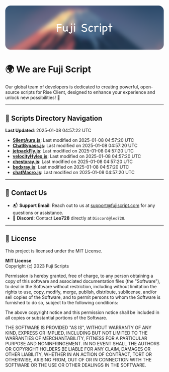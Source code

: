 ![Banner](.github/b.webp)

# 🌍 **We are Fuji Script**

Our global team of developers is dedicated to creating powerful, open-source scripts for Rise Client, designed to enhance your experience and unlock new possibilities! 🌟

---
<!-- SCRIPTS_NAVIGATION_START -->
## 📂 **Scripts Directory Navigation**

**Last Updated**: 2025-01-08 04:57:22 UTC

- **[SilentAura.js](scripts/SilentAura.js)**: Last modified on 2025-01-08 04:57:20 UTC
- **[ChatBypass.js](scripts/ChatBypass.js)**: Last modified on 2025-01-08 04:57:20 UTC
- **[jetpackFly.js](scripts/jetpackFly.js)**: Last modified on 2025-01-08 04:57:20 UTC
- **[velocityHylex.js](scripts/velocityHylex.js)**: Last modified on 2025-01-08 04:57:20 UTC
- **[chestxray.js](scripts/chestxray.js)**: Last modified on 2025-01-08 04:57:20 UTC
- **[bedxray.js](scripts/bedxray.js)**: Last modified on 2025-01-08 04:57:20 UTC
- **[chatMacro.js](scripts/chatMacro.js)**: Last modified on 2025-01-08 04:57:20 UTC

<!-- SCRIPTS_NAVIGATION_END -->

---

## 💬 **Contact Us**  
- 📬 **Support Email**: Reach out to us at [support@fujiscript.com](mailto:support@fujiscript.com) for any questions or assistance.  
- 💬 **Discord**: Contact **Leo728** directly at `Discord@leo728`.

---

## 📜 **License**

This project is licensed under the MIT License.  

**MIT License**  
Copyright (c) 2023 Fuji Scripts  

Permission is hereby granted, free of charge, to any person obtaining a copy of this software and associated documentation files (the "Software"), to deal in the Software without restriction, including without limitation the rights to use, copy, modify, merge, publish, distribute, sublicense, and/or sell copies of the Software, and to permit persons to whom the Software is furnished to do so, subject to the following conditions:  

The above copyright notice and this permission notice shall be included in all copies or substantial portions of the Software.  

THE SOFTWARE IS PROVIDED "AS IS", WITHOUT WARRANTY OF ANY KIND, EXPRESS OR IMPLIED, INCLUDING BUT NOT LIMITED TO THE WARRANTIES OF MERCHANTABILITY, FITNESS FOR A PARTICULAR PURPOSE AND NONINFRINGEMENT. IN NO EVENT SHALL THE AUTHORS OR COPYRIGHT HOLDERS BE LIABLE FOR ANY CLAIM, DAMAGES OR OTHER LIABILITY, WHETHER IN AN ACTION OF CONTRACT, TORT OR OTHERWISE, ARISING FROM, OUT OF OR IN CONNECTION WITH THE SOFTWARE OR THE USE OR OTHER DEALINGS IN THE SOFTWARE.  
